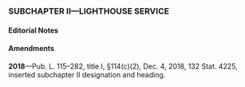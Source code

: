 ### SUBCHAPTER II—LIGHTHOUSE SERVICE ###

#### **Editorial Notes** ####

#### Amendments ####

**2018**—Pub. L. 115–282, title I, §114(c)(2), Dec. 4, 2018, 132 Stat. 4225, inserted subchapter II designation and heading.